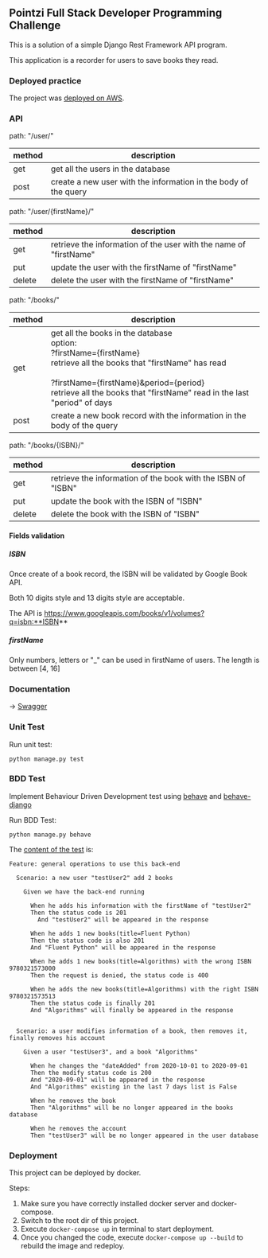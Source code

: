## Pointzi Full Stack Developer Programming Challenge

This is a solution of a simple Django Rest Framework API program.

This application is a recorder for users to save books they read.

### Deployed practice

The project was [deployed on AWS](http://52.65.111.160:8000).

### API

path: "/user/"

| method | description|
| ----|----|
| get | get all the users in the database|
| post | create a new user with the information in the body of the query|

path: "/user/{firstName}/"

| method | description|
| ----|----|
| get | retrieve the information of the user with the name of "firstName" |
| put | update the user with the firstName of "firstName" |
| delete | delete the user with the firstName of "firstName" |

path: "/books/"

| method | description                                                  |
| ------ | ------------------------------------------------------------ |
| get    | get all the books in the database<br />option: <br />    ?firstName={firstName}<br />     retrieve all the books that "firstName" has read<br /><br />    ?firstName={firstName}&period={period}<br />     retrieve all the books that "firstName" read in the last "period" of days |
| post   | create a new book record with the information in the body of the query |

path: "/books/{ISBN}/"

| method | description                                                  |
| ------ | ------------------------------------------------------------ |
| get    | retrieve the information of the book with the ISBN of "ISBN" |
| put    | update the book with the ISBN of "ISBN"                      |
| delete | delete the book with the ISBN of "ISBN"                      |

#### Fields validation

##### ISBN

Once create of a book record, the ISBN will be validated by Google Book API.

Both 10 digits style and 13 digits style are acceptable.

The API is https://www.googleapis.com/books/v1/volumes?q=isbn:**ISBN**

##### firstName

Only numbers, letters or "_" can be used in firstName of users. The length is between [4, 16]

### Documentation

 -> [Swagger](https://app.swaggerhub.com/apis-docs/zcipod/pointzi-full_stack_developer_programming_challenge/1.1) 

### Unit Test

Run unit test:

```python manage.py test```

### BDD Test

Implement Behaviour Driven Development test using [behave](https://github.com/behave/behave) and [behave-django](https://github.com/behave/behave-django)

Run BDD Test:

```python manage.py behave```

The [content of the test](./features/operations.feature) is:

```Feature
Feature: general operations to use this back-end

  Scenario: a new user "testUser2" add 2 books

    Given we have the back-end running

      When he adds his information with the firstName of "testUser2"
      Then the status code is 201
        And "testUser2" will be appeared in the response

      When he adds 1 new books(title=Fluent Python)
      Then the status code is also 201
      And "Fluent Python" will be appeared in the response

      When he adds 1 new books(title=Algorithms) with the wrong ISBN 9780321573000
      Then the request is denied, the status code is 400

      When he adds the new books(title=Algorithms) with the right ISBN 9780321573513
      Then the status code is finally 201
      And "Algorithms" will finally be appeared in the response


  Scenario: a user modifies information of a book, then removes it, finally removes his account

    Given a user "testUser3", and a book "Algorithms"

      When he changes the "dateAdded" from 2020-10-01 to 2020-09-01
      Then the modify status code is 200
      And "2020-09-01" will be appeared in the response
      And "Algorithms" existing in the last 7 days list is False

      When he removes the book
      Then "Algorithms" will be no longer appeared in the books database

      When he removes the account
      Then "testUser3" will be no longer appeared in the user database
```

### Deployment

This project can be deployed by docker.

Steps:

1. Make sure you have correctly installed docker server and docker-compose.
2. Switch to the root dir of this project.
3. Execute ```docker-compose up``` in terminal to start deployment.
4. Once you changed the code, execute ```docker-compose up --build``` to rebuild the image and redeploy.

